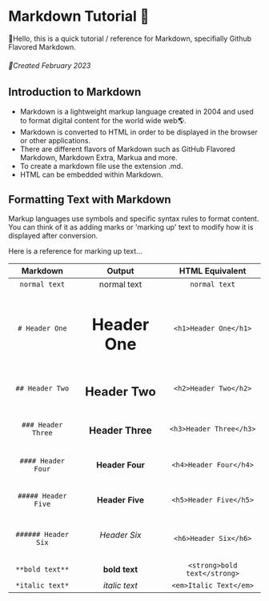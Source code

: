 # Markdown Tutorial :book:
:wave:Hello, this is a quick tutorial / reference for Markdown, specifially Github Flavored Markdown.
###### :calendar:Created February 2023
## Introduction to Markdown

- Markdown is a lightweight markup language created in 2004 and used to format digital content for the world wide web:earth_americas:. 
- Markdown is converted to HTML in order to be displayed in the browser or other applications. 
- There are different flavors of Markdown such as GitHub Flavored Markdown, Markdown Extra, Markua and more.
- To create a markdown file use the extension .md.
- HTML can be embedded within Markdown.

## Formatting Text with Markdown

Markup languages use symbols and specific syntax rules to format content. You can think of it as adding marks or 'marking up' 
text to modify how it is displayed after conversion.

Here is a reference for marking up text...

| Markdown | Output | HTML Equivalent |
|:--------:|:------:|:---------------:|
| `normal text` | normal text | `normal text` |
|`# Header One`| <h1>Header One</h1> | `<h1>Header One</h1>`|
|`## Header Two`| <h2>Header Two</h2> | `<h2>Header Two</h2>`|
|`### Header Three` | <h3> Header Three </h3> | `<h3>Header Three</h3>`|
|`#### Header Four`| <h4> Header Four </h4> | `<h4>Header Four</h4>` |
|`##### Header Five`| <h4> Header Five </h5> | `<h5>Header Five</h5>`|
|`###### Header Six`| <h6> Header Six</h6> | `<h6>Header Six</h6>`|
|`**bold text**`| **bold text** | `<strong>bold text</strong>`|
|`*italic text*`| *italic text* | `<em>Italic Text</em>`

